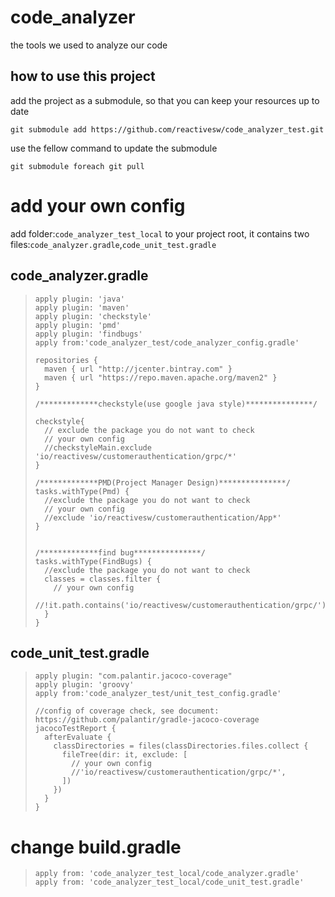 # code_analyzer
the tools we used to analyze our code

## how to use this project

add the project as a submodule, so that you can keep your resources up to date

`git submodule add https://github.com/reactivesw/code_analyzer_test.git`

use the fellow command to update the submodule

`git submodule foreach git pull`


# add your own config
add folder:`code_analyzer_test_local` to your project root, it contains two files:`code_analyzer.gradle`,`code_unit_test.gradle`
## code_analyzer.gradle
>     apply plugin: 'java'
>     apply plugin: 'maven'
>     apply plugin: 'checkstyle'
>     apply plugin: 'pmd'
>     apply plugin: 'findbugs'
>     apply from:'code_analyzer_test/code_analyzer_config.gradle'
>     
>     repositories {
>       maven { url "http://jcenter.bintray.com" }
>       maven { url "https://repo.maven.apache.org/maven2" }
>     }
>     
>     /*************checkstyle(use google java style)***************/
>     
>     checkstyle{
>       // exclude the package you do not want to check
>       // your own config
>       //checkstyleMain.exclude 'io/reactivesw/customerauthentication/grpc/*'
>     }
>     
>     /*************PMD(Project Manager Design)***************/
>     tasks.withType(Pmd) {
>       //exclude the package you do not want to check
>       // your own config
>       //exclude 'io/reactivesw/customerauthentication/App*'
>     }
>     
>     
>     /*************find bug***************/
>     tasks.withType(FindBugs) {
>       //exclude the package you do not want to check
>       classes = classes.filter {
>         // your own config
>         //!it.path.contains('io/reactivesw/customerauthentication/grpc/')
>       }
>     }
> 

## code_unit_test.gradle
>     apply plugin: "com.palantir.jacoco-coverage"
>     apply plugin: 'groovy'
>     apply from:'code_analyzer_test/unit_test_config.gradle'
>     
>     //config of coverage check, see document: https://github.com/palantir/gradle-jacoco-coverage
>     jacocoTestReport {
>       afterEvaluate {
>         classDirectories = files(classDirectories.files.collect {
>           fileTree(dir: it, exclude: [
>             // your own config
>             //'io/reactivesw/customerauthentication/grpc/*',
>           ])
>         })
>       }
>     }
>     
> 

# change build.gradle
>     apply from: 'code_analyzer_test_local/code_analyzer.gradle'
>     apply from: 'code_analyzer_test_local/code_unit_test.gradle'

